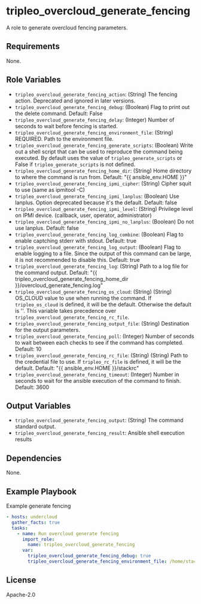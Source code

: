 tripleo_overcloud_generate_fencing
==================================

A role to generate overcloud fencing parameters.

Requirements
------------

None.

Role Variables
--------------

* `tripleo_overcloud_generate_fencing_action`: (String) The fencing action. Deprecated and ignored in later versions.
* `tripleo_overcloud_generate_fencing_debug`: (Boolean) Flag to print out the delete command. Default: False
* `tripleo_overcloud_generate_fencing_delay`: (Integer) Number of seconds to wait before fencing is started.
* `tripleo_overcloud_generate_fencing_environment_file`: (String) REQUIRED. Path to the environment file.
* `tripleo_overcloud_generate_fencing_generate_scripts`: (Boolean) Write out a shell script that can be used to reproduce the command being executed. By default uses the value of `tripleo_generate_scripts` or False if `tripleo_generate_scripts` is not defined.
* `tripleo_overcloud_generate_fencing_home_dir`: (String) Home directory to where the command is run from. Default: "{{ ansible_env.HOME }}"
* `tripleo_overcloud_generate_fencing_ipmi_cipher`: (String) Cipher squit to use (same as ipmitool -C)
* `tripleo_overcloud_generate_fencing_ipmi_lanplus`: (Boolean) Use lanplus. Option deprecated because it's the default. Default: false
* `tripleo_overcloud_generate_fencing_ipmi_level`: (String) Privilege level on IPMI device. (callback, user, operator, administrator)
* `tripleo_overcloud_generate_fencing_ipmi_no_lanplus`: (Boolean) Do not use lanplus. Default: false
* `tripleo_overcloud_generate_fencing_log_combine`: (Boolean) Flag to enable captching stderr with stdout. Default: true
* `tripleo_overcloud_generate_fencing_log_output`: (Boolean) Flag to enable logging to a file. Since the output of this command can be large, it is not recommended to disable this. Default: true
* `tripleo_overcloud_generate_fencing_log`: (String) Path to a log file for the command output. Default: "{{ tripleo_overcloud_generate_fencing_home_dir }}/overcloud_generate_fencing.log"
* `tripleo_overcloud_generate_fencing_os_cloud`: (String) (String) OS_CLOUD value to use when running the command. If `tripleo_os_cloud` is defined, it will be the default. Otherwise the default is ''. This variable takes precedence over `tripleo_overcloud_generate_fencing_rc_file`.
* `tripleo_overcloud_generate_fencing_output_file`: (String) Destination for the output parameters.
* `tripleo_overcloud_generate_fencing_poll`: (Integer) Number of seconds to wait between each checks to see if the command has completed. Default: 10
* `tripleo_overcloud_generate_fencing_rc_file`: (String) (String) Path to the credential file to use. If `tripleo_rc_file` is defined, it will be the default. Default: "{{ ansible_env.HOME }}/stackrc"
* `tripleo_overcloud_generate_fencing_timeout`: (Integer) Number in seconds to wait for the ansible execution of the command to finish. Default: 3600

Output Variables
----------------

* `tripleo_overcloud_generate_fencing_output`: (String) The command standard output.
* `tripleo_overcloud_generate_fencing_result`: Ansible shell execution results

Dependencies
------------

None.

Example Playbook
----------------

Example generate fencing

```yaml
- hosts: undercloud
  gather_facts: true
  tasks:
    - name: Run overcloud generate fencing
      import_role:
        name: tripleo_overcloud_generate_fencing
      var:
        tripleo_overcloud_generate_fencing_debug: true
        tripleo_overcloud_generate_fencing_environment_file: /home/stack/instackenv.json
```

License
-------

Apache-2.0
